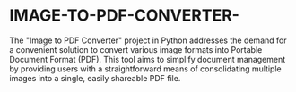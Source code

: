 # IMAGE-TO-PDF-CONVERTER-
The "Image to PDF Converter" project in Python addresses the demand for a convenient solution  to convert various image formats into Portable Document Format (PDF). This tool aims to  simplify document management by providing users with a straightforward means of  consolidating multiple images into a single, easily shareable PDF file.
